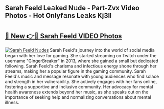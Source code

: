 ## Sarah Feeld Le𝚊ked N𝚞de - Part-Zvx Video Photos - Hot Onlyf𝚊ns Le𝚊ks Kj3ll

# <h2><a href="http://ab22949.deff.icu/?id=Sarah+Feeld">🔗 New 👉🔴 Sarah Feeld VIDEO Photos</a></h2>

[![Sarah Feeld N𝚞des](https://i.imgur.com/rIISA9y.gif)](http://ab22949.deff.icu/?id=Sarah+Feeld)
Sarah Feeld's journey into the world of social media began with her love for gaming. She started streaming on Twitch under the username "GingerBreaker" in 2013, where she gained a small but dedicated following. Sarah Feeld's charisma and infectious energy shone through her streams, making her a popular figure in the gaming community. Sarah Feeld's music and message resonate with young audiences who find solace and strength in her vulnerability. She actively engages with her fans online, fostering a supportive and inclusive community. Her advocacy for mental health awareness extends beyond her music, as she speaks out on the importance of seeking help and normalizing conversations about mental illness.
